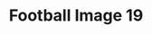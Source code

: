 ---
title: Football Image 19
image_path: /images/gallery/DSC_0542.JPG
link: 
description: Football Image 19
---